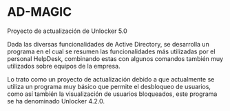# AD-MAGIC
Proyecto de actualización de Unlocker 5.0

Dada las diversas funcionalidades de Active Directory, se desarrolla un programa en el cual se resumen las funcionalidades más utilizadas por el personal HelpDesk, combinando estas con algunos comandos también muy utilizados sobre equipos de la empresa.

Lo trato como un proyecto de actualización debido a que actualmente se utiliza un programa muy básico que permite el desbloqueo de usuarios, como así también la visualización de usuarios bloqueados, este programa se ha denominado Unlocker 4.2.0.
